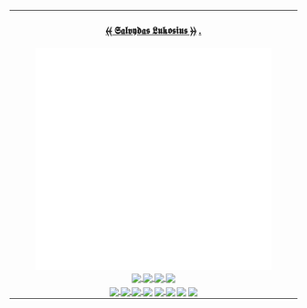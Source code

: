<table align="justify" width="100%" margin-left="auto" margin-right="auto">
    <tr>
      <td align="center" width="100%">
        <!-- Announments -->
        <!-- <h1></h1> -->
        <!-- <h2></h2> -->
        <h3>
          <font color="red" />
          <a title="Salvydas Lukosius" target="_self" href="https://osint.digitalclouds.pro/">⦑⦑ 𝕾𝖆𝖑𝖛𝖞𝖉𝖆𝖘
            𝕷𝖚𝖐𝖔𝖘𝖎𝖚𝖘 ⦒⦒</a>
          <a href="https://git.io/JJwwg">.</a>
        </h3>
      </td></tr>
      <!-- profile-stats -->
      <tr>
        <td align="center" width="100%">
        <a title="Salvydas Lukosius" target="_self" href="https://github.com/ss-o/">
          <img align="center" src="https://raw.githubusercontent.com/ss-o/ss-o/main/metrics/plugin.wakatime.svg"
            alt="wakatime" width="84%" height="auto" />
          <img align="center" src="https://raw.githubusercontent.com/ss-o/ss-o/main/metrics/plugin/followup/indepth.svg"
            alt="indepth" width="84%" height="auto" />
        </a>
      </td></tr>
      <tr>
      <td align="center" width="100%">
       <!-- repository-cards -->
       <a title="Z-Shell ZI" target="_self" href="https://github.com/z-shell/zi">
          <img align="center"
            src="https://github-readme-stats.vercel.app/api/pin/?username=z-shell&repo=zi&card_width=150&theme=github_dark&border_radius"
            width="40%" height="auto" />
        </a>
        <a title="ZI WIKI" target="_self" href="https://github.com/z-shell/zw">
          <img align="center"
            src="https://github-readme-stats.vercel.app/api/pin/?username=z-shell&repo=zw&card_width=150&theme=github_dark"
            width="40%" height="auto" />
        </a>
        <a title="f-sy-h" target="_self" href="https://github.com/z-shell/f-sy-h">
          <img align="center"
            src="https://github-readme-stats.vercel.app/api/pin/?username=z-shell&repo=f-sy-h&card_width=150&theme=github_dark"
            width="40%" height="auto" />
        </a>
        <a title="h-s-mw" target="_self" href="https://github.com/z-shell/h-s-mw">
          <img align="center"
            src="https://github-readme-stats.vercel.app/api/pin/?username=z-shell&repo=h-s-mw&card_width=150&theme=github_dark"
            width="40%" height="auto" />
        </a>
    </td></tr>
    <!-- contact-badges -->
    <tr>
      <td align="center" width="100%">
        <a title="Google DEV" target="_self" href="https://g.dev/sall/">
          <img align="center"
            src="https://img.shields.io/badge/-GDEV-222222?style=flat-square&logo=g.dev&logoColor=white&link=https://g.dev/sall/" />
        </a>
        <a title="DEV" target="_self" href="https://dev.to/sso/">
          <img align="center"
            src="https://img.shields.io/badge/-DEV-222222?style=flat-square&logo=dev.to&logoColor=white&link=https://dev.to/sso/" />
        </a>
        <a title="Twitter" target="_self" href="https://twitter.com/salldc/">
          <img align="center"
            src="https://img.shields.io/badge/-Twitter-222222?style=flat-square&logo=twitter&logoColor=white&link=https://twitter.com/salldc/" />
        </a>
        <a title="GitLab" target="_self" href="https://gitlab.com/ss-o/">
          <img align="center"
            src="https://img.shields.io/badge/-GitLab-222222?style=flat-square&logo=GitLab&logoColor=white&link=https://gitlab.com/ss-o/" /></a>
        <a title="Slack" target="_self" href="https://digital-teams.slack.com/">
          <img align="center"
            src="https://img.shields.io/badge/-Slack-222222?style=flat-square&logo=Slack&logoColor=white&link=https://digital-teams.slack.com/" />
        </a>
        <a title="Reddit" target="_self" href="https://www.reddit.com/u/ss-o/">
          <img align="center"
            src="https://img.shields.io/badge/-Reddit-222222?style=flat-square&logo=Reddit&logoColor=white&link=https://https://www.reddit.com/u/ss-o/" /></a>
        <a title="LinkedIn" target="_self" href="https://www.linkedin.com/in/ss-o/">
          <img align="center"
            src="https://img.shields.io/badge/-LinkedIn-222222?style=flat-square&logo=Linkedin&logoColor=white" /></a>
        <a title="stackoverflow" target="_self" href="https://stackoverflow.com/users/13893752/salvydas-lukosius">
          <img align="center"
            src="https://img.shields.io/badge/-Stack%20Overflow-222222?style=flat-square&logo=stack-overflow&logoColor=white" />
        </a>
      </td>
    </tr>
  </table>
